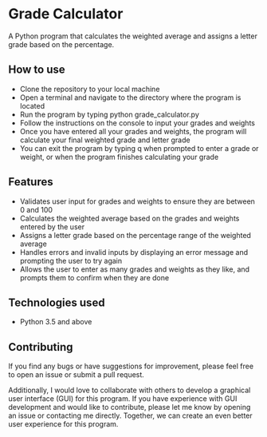 # Grade Calculator
A Python program that calculates the weighted average and assigns a letter grade based on the percentage.

## How to use
- Clone the repository to your local machine
- Open a terminal and navigate to the directory where the program is located
- Run the program by typing python grade_calculator.py
- Follow the instructions on the console to input your grades and weights
- Once you have entered all your grades and weights, the program will calculate your final weighted grade and letter grade
- You can exit the program by typing q when prompted to enter a grade or weight, or when the program finishes calculating your grade

## Features
- Validates user input for grades and weights to ensure they are between 0 and 100
- Calculates the weighted average based on the grades and weights entered by the user
- Assigns a letter grade based on the percentage range of the weighted average
- Handles errors and invalid inputs by displaying an error message and prompting the user to try again
- Allows the user to enter as many grades and weights as they like, and prompts them to confirm when they are done

## Technologies used
- Python 3.5 and above

## Contributing
If you find any bugs or have suggestions for improvement, please feel free to open an issue or submit a pull request.  

Additionally, I would love to collaborate with others to develop a graphical user interface (GUI) for this program. If you have experience with GUI development and would like to contribute, please let me know by opening an issue or contacting me directly. Together, we can create an even better user experience for this program.
